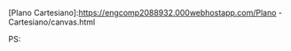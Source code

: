[ColideBall]:https://engcomp2088932.000webhostapp.com/colisoes/index.html

[Plano Cartesiano]:https://engcomp2088932.000webhostapp.com/Plano - Cartesiano/canvas.html

[CoordenadasPolares]:https://engcomp2088932.000webhostapp.com/Coordenadas-Polares/empty-example/index.php

[Projeção da Luz]:https://engcomp2088932.000webhostapp.com/ProjectLux/projlux/index.html

PS:
